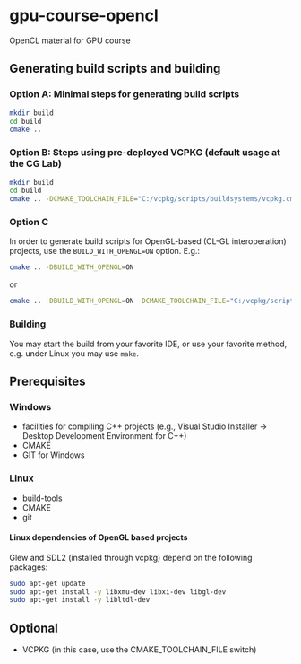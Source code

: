 # gpu-course-opencl
OpenCL material for GPU course

## Generating build scripts and building

### Option A: Minimal steps for generating build scripts
```bash
mkdir build
cd build
cmake ..
```

### Option B: Steps using pre-deployed VCPKG (default usage at the CG Lab)
```bash
mkdir build
cd build
cmake .. -DCMAKE_TOOLCHAIN_FILE="C:/vcpkg/scripts/buildsystems/vcpkg.cmake" -G "Visual Studio 17 2022"
```

### Option C
In order to generate build scripts for OpenGL-based (CL-GL interoperation) projects, use the `BUILD_WITH_OPENGL=ON` option. E.g.:
```bash
cmake .. -DBUILD_WITH_OPENGL=ON
```
or
```bash
cmake .. -DBUILD_WITH_OPENGL=ON -DCMAKE_TOOLCHAIN_FILE="C:/vcpkg/scripts/buildsystems/vcpkg.cmake" -G "Visual Studio 17 2022"
```

### Building
You may start the build from your favorite IDE, or use your favorite method, e.g. under Linux you may use `make`.

## Prerequisites

### Windows
- facilities for compiling C++ projects (e.g., Visual Studio Installer -> Desktop Development Environment for C++)
- CMAKE
- GIT for Windows
 
### Linux
- build-tools
- CMAKE
- git

#### Linux dependencies of OpenGL based projects

Glew and SDL2 (installed through vcpkg) depend on the following packages:

```bash
sudo apt-get update
sudo apt-get install -y libxmu-dev libxi-dev libgl-dev
sudo apt-get install -y libltdl-dev
```

## Optional
- VCPKG (in this case, use the CMAKE_TOOLCHAIN_FILE switch)